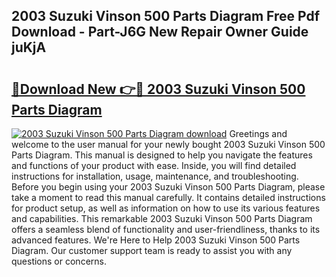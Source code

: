 ## 2003 Suzuki Vinson 500 Parts Diagram Free Pdf Download - Part-J6G New Repair Owner Guide juKjA

# <h2><a href="http://dfhn713.blite.top/?on=2003+Suzuki+Vinson+500+Parts+Diagram">🔗Download New 👉🔴 2003 Suzuki Vinson 500 Parts Diagram</a></h2>

[![2003 Suzuki Vinson 500 Parts Diagram download](https://i.imgur.com/lujVjoI.png)](http://dfhn713.blite.top/?on=2003+Suzuki+Vinson+500+Parts+Diagram)
Greetings and welcome to the user manual for your newly bought 2003 Suzuki Vinson 500 Parts Diagram. This manual is designed to help you navigate the features and functions of your product with ease. Inside, you will find detailed instructions for installation, usage, maintenance, and troubleshooting. Before you begin using your 2003 Suzuki Vinson 500 Parts Diagram, please take a moment to read this manual carefully. It contains detailed instructions for product setup, as well as information on how to use its various features and capabilities. This remarkable 2003 Suzuki Vinson 500 Parts Diagram offers a seamless blend of functionality and user-friendliness, thanks to its advanced features. We're Here to Help 2003 Suzuki Vinson 500 Parts Diagram. Our customer support team is ready to assist you with any questions or concerns.
